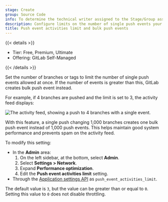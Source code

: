 ```yaml
---
stage: Create
group: Source Code
info: To determine the technical writer assigned to the Stage/Group associated with this page, see https://handbook.gitlab.com/handbook/product/ux/technical-writing/#assignments
description: Configure limits on the number of single push events your instance will allow.
title: Push event activities limit and bulk push events
---
```


{{< details >}}

- Tier: Free, Premium, Ultimate
- Offering: GitLab Self-Managed

{{< /details >}}

Set the number of branches or tags to limit the number of single push events
allowed at once. If the number of events is greater than this, GitLab creates
bulk push event instead.

For example, if 4 branches are pushed and the limit is set to 3,
the activity feed displays:

![The activity feed, showing a push to 4 branches with a single event.](img/bulk_push_event_v12_4.png)

With this feature, a single push changing 1,000 branches creates one bulk push event
instead of 1,000 push events. This helps maintain good system performance and prevents spam on
the activity feed.

To modify this setting:

- In the **Admin** area:
  1. On the left sidebar, at the bottom, select **Admin**.
  1. Select **Settings > Network**.
  1. Expand **Performance optimization**.
  1. Edit the **Push event activities limit** setting.
- Through the [Application settings API](../../api/settings.md#available-settings)
  as `push_event_activities_limit`.

The default value is `3`, but the value can be greater than or equal to `0`. Setting this value to `0` does not disable throttling.
